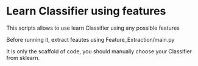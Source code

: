 # Learn Classifier using features

This scripts allows to use learn Classifier using any possible features

Before running it, extract feautes using Feature_Extraction/main.py

It is only the scaffold of code, you should manually choose your Classifier from sklearn. 